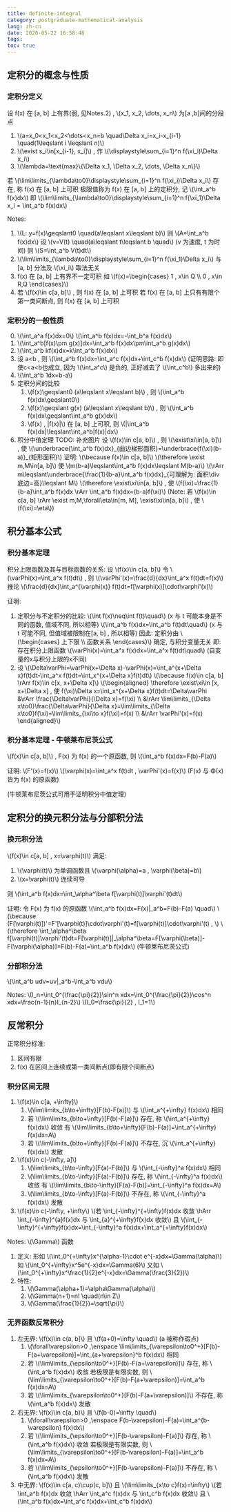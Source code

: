 ```yaml
---
title: definite-integral
category: postgraduate-mathematical-analysis
lang: zh-cn
date: 2020-05-22 16:58:48
tags:
toc: true
---
```


## 定积分的概念与性质

### 定积分定义

设 f(x) 在 [a, b] 上有界(弱, 见Notes.2) , \\(x_1, x_2, \dots, x_n\\) 为[a ,b]间的分段点
1. \\(a=x_0<x_1<x_2<\dots<x_n=b \quad\Delta x_i=x_i-x_{i-1} \quad(1\leqslant i \leqslant n)\\)
2. \\(\exist s_i\in[x_{i-1}, x_i]\\) , 作 \\(\displaystyle\sum_{i=1}^n f(\xi_i)\Delta x_i\\)
3. \\(\lambda=\text{max}\\{\Delta x_1, \Delta x_2, \dots, \Delta x_n\\}\\)

若 \\(\lim\limits_{\lambda\to0}\displaystyle\sum_{i=1}^n f(\xi_i)\Delta x_i\\) 存在, 称 f(x) 在 [a, b] 上可积
极限值称为 f(x) 在 [a, b] 上的定积分, 记 \\(\int_a^b f(x)dx\\)
即 \\(\lim\limits_{\lambda\to0}\displaystyle\sum_{i=1}^n f(\xi_1)\Delta x_i = \int_a^b f(x)dx\\)

Notes:
1. \\(L: y=f(x)\geqslant0 \quad(a\leqslant x\leqslant b)\\)
   则 \\(A=\int_a^b f(x)dx\\)
   设 \\(v=V(t) \quad(a\leqslant t\leqslant b \quad\\) (v 为速度, t 为时间)
   则 \\(S=\int_a^b V(t)dt\\)
2. \\(\lim\limits_{\lambda\to0}\displaystyle\sum_{i=1}^n f(\xi_1)\Delta x_i\\) 与 [a, b] 分法及 \\(\xi_i\\) 取法无关
3. f(x) 在 [a, b] 上有界不一定可积
   如 \\(f(x)=\begin{cases} 1 , x\in Q \\\ 0 , x\in R,Q \end{cases}\\)
4. 若 \\(f(x)\in c[a, b]\\) , 则 f(x) 在 [a, b] 上可积
   若 f(x) 在 [a, b] 上只有有限个第一类间断点, 则 f(x) 在 [a, b] 上可积

### 定积分的一般性质

0. \\(\int_a^a f(x)dx=0\\)
   \\(\int_a^b f(x)dx=-\int_b^a f(x)dx\\)
1. \\(\int_a^b[f(x)\pm g(x)]dx=\int_a^b f(x)dx\pm\int_a^b g(x)dx\\)
2. \\(\int_a^b kf(x)dx=k\int_a^b f(x)dx\\)
3. 设 a<b , 则 \\(\int_a^b f(x)dx=\int_a^c f(x)dx+\int_c^b f(x)dx\\)
   (证明思路: 即使c<a<b也成立, 因为 \\(\int_a^c\\) 是负的, 正好减去了 \\(\int_c^b\\) 多出来的)
4. \\(\int_a^b 1dx=b-a\\)
5. 定积分间的比较
   1. \\(f(x)\geqslant0 (a\leqslant x\leqslant b)\\) , 则 \\(\int_a^b f(x)dx\geqslant0\\)
   2. \\(f(x)\geqslant g(x) (a\leqslant x\leqslant b)\\) , 则 \\(\int_a^b f(x)dx\geqslant\int_a^b g(x)dx\\)
   3. \\(f(x) , |f(x)|\\) 在 [a, b] 上可积, 则 \\(|\int_a^b f(x)dx|\leqslant\int_a^b|f(x)|dx\\)
6. 积分中值定理
   TODO: 补充图片
   设 \\(f(x)\in c[a, b]\\) , 则 \\(\exist\xi\in[a, b]\\) , 使 \\(\underbrace{\int_a^b f(x)dx}\_{曲边梯形面积}=\underbrace{f(\xi)(b-a)}_{矩形面积}\\)
   证明:
   \\(\because f(x)\in c[a, b]\\)
   \\(\therefore \exist m,M\in[a, b]\\)
   使 \\(m(b-a)\leqslant\int_a^b f(x)dx\leqslant M(b-a)\\)
   \\(\rArr m\leqslant\underbrace{\frac{1}{b-a}\int_a^b f(x)dx}\_{可理解为: 面积\div底边=高}\leqslant M\\)
   \\(\therefore \exist\xi\in[a, b]\\) , 使 \\(f(\xi)=\frac{1}{b-a}\int_a^b f(x)dx \rArr \int_a^b f(x)dx=(b-a)f(\xi)\\)
   (Note: 若 \\(f(x)\in c[a, b] \rArr \exist m,M,\forall\eta\in[m, M], \exist\xi\in[a, b]\\) , 使 \\(f(\xi)=\eta\\))

## 积分基本公式

### 积分基本定理

积分上限函数及其与目标函数的关系:
设 \\(f(x)\in c[a, b]\\) 令 \\(\varPhi(x)=\int_a^x f(t)dt\\) , 则 \\(\varPhi'(x)=\frac{d}{dx}\int_a^x f(t)dt=f(x)\\)
推论
\\(\frac{d}{dx}\int_a^{\varphi(x)} f(t)dt=f[\varphi(x)]\cdot\varphi'(x)\\)

证明:
1. 定积分与不定积分的比较:
   \\(\int f(x)\neq\int f(t)\quad\\) (x 与 t 可能本身是不同的函数, 值域不同, 所以相等)
   \\(\int_a^b f(x)dx=\int_a^b f(t)dt\quad\\) (x 与 t 可能不同, 但值域被限制在[a, b] , 所以相等)
   因此: 定积分由 \\(\begin{cases} 上下限 \\\ 函数关系 \end{cases}\\) 确定, 与积分变量无关
   即:
   存在积分上限函数 \\(\varPhi(x)=\int_a^x f(x)dx=\int_a^x f(t)dt\quad\\) (自变量的x与积分上限的x不同) 
2. 设 \\(\Delta\varPhi=\varPhi(x+\Delta x)-\varPhi(x)=\int_a^{x+\Delta x}f(t)dt-\int_a^x f(t)dt=\int_x^{x+\Delta x}f(t)dt\\)
   \\(\because f(x)\in c[a, b] \rArr f(x)\in c[x, x+\Delta x]\\)
   \\(\begin{aligned} \therefore \exist\xi\in [x, x+\Delta x] , 使 f(\xi)\Delta x=\int_x^{x+\Delta x}f(t)dt=\Delta\varPhi &\rArr \frac{\Delta\varPhi}{\Delta x}=f(\xi) \\\ &\rArr \lim\limits_{\Delta x\to0}\frac{\Delta\varPhi}{\Delta x}=\lim\limits_{\Delta x\to0}f(\xi)=\lim\limits_{\xi\to x}f(\xi)=f(x) \\\ &\rArr \varPhi'(x)=f(x) \end{aligned}\\)

### 积分基本定理 - 牛顿莱布尼茨公式

\\(f(x)\in c[a, b]\\) , F(x) 为 f(x) 的一个原函数, 则 \\(\int_a^b f(x)dx=F(b)-F(a)\\)

证明:
\\(F'(x)=f(x)\\)
\\(\varphi(x)=\int_a^x f(t)dt , \varPhi'(x)=f(x)\\)
(F(x) 与 Φ(x) 皆为 f(x) 的原函数)

(牛顿莱布尼茨公式可用于证明积分中值定理)

## 定积分的换元积分法与分部积分法

### 换元积分法

\\(f(x)\in c[a, b] , x=\varphi(t)\\) 满足:
1. \\(\varphi(t)\\) 为单调函数且 \\(\varphi(\alpha)=a , \varphi(\beta)=b\\)
2. \\(x=\varphi(t)\\) 连续可导

则 \\(\int_a^b f(x)dx=\int_\alpha^\beta f[\varphi(t)]\varphi'(t)dt\\)

证明:
令 F(x) 为 f(x) 的原函数
\\(\int_a^b f(x)dx=F(x)|\_a^b=F(b)-F(a) \quad\\) 
\\(\because (F[\varphi(t)])'=F'[\varphi(t)]\cdot\varphi'(t)=f[\varphi(t)]\cdot\varphi'(t) , \\)
\\(\therefore \int_\alpha^\beta f[\varphi(t)]\varphi'(t)dt=F[\varphi(t)]|_\alpha^\beta=F[\varphi(\beta)]-F[\varphi(\alpha)]=F(b)-F(a)=\int\_a^b f(x)dx\\) (牛顿莱布尼茨公式)

### 分部积分法

\\(\int_a^b udv=uv|_a^b-\int_a^b vdu\\)

Notes:
\\(I_n=\int_0^{\frac{\pi}{2}}\sin^n xdx=\int_0^{\frac{\pi}{2}}\cos^n xdx=\frac{n-1}{n}I_{n-2}\\)
\\(I_0=\frac{\pi}{2} , I_1=1\\)

## 反常积分

正常积分标准:
1. 区间有限
2. f(x) 在区间上连续或第一类间断点(即有限个间断点)

### 积分区间无限

1. \\(f(x)\in c[a, +\infty]\\)
   1. \\(\lim\limits_{b\to+\infty}[F(b)-F(a)]\\) 与 \\(\int_a^{+\infty} f(x)dx\\) 相同
   2. 若 \\(\lim\limits_{b\to+\infty}[F(b)-F(a)]\\) 存在, 称 \\(\int_a^{+\infty} f(x)dx\\) 收敛
      有 \\(\lim\limits_{b\to+\infty}[F(b)-F(a)]=\int_a^{+\infty} f(x)dx=A\\)
   3. 若 \\(\lim\limits_{b\to+\infty}[F(b)-F(a)]\\) 不存在, 沉 \\(\int_a^{+\infty} f(x)dx\\) 发散
2. \\(f(x)\in c(-\infty, a]\\)
   1. \\(\lim\limits_{b\to-\infty}[F(a)-F(b)]\\) 与 \\(\int_{-\infty}^a f(x)dx\\) 相同
   2. \\(\lim\limits_{b\to-\infty}[F(a)-F(b)]\\) 存在, 称 \\(\int_{-\infty}^a f(x)dx\\) 收敛
      有 \\(\lim\limits_{b\to-\infty}[F(a)-F(b)]=\int_{-\infty}^a f(x)dx=A\\)
   3. \\(\lim\limits_{b\to-\infty}[F(a)-F(b)]\\) 不存在, 称 \\(\int_{-\infty}^a f(x)dx\\) 发散
3. \\(f(x)\in c(-\infty, +\infty\\)
   \\(若 \int_{-\infty}^{+\infty}f(x)dx 收敛 \hArr \int_{-\infty}^{a}f(x)dx 与 \int_{a}^{+\infty}f(x)dx 收敛\\)
   且 \\(\int_{-\infty}^{+\infty}f(x)dx=\int_{-\infty}^a f(x)dx+\int_a^{+\infty}f(x)dx\\)

Notes:
\\(\Gamma\\) 函数
1. 定义:
   形如 \\(\int_0^{+\infty}x^{\alpha-1}\cdot e^{-x}dx=\Gamma(\alpha)\\)
   如 \\(\int_0^{+\infty}x^5e^{-x}dx=\Gamma(6)\\)
   又如 \\(\int_0^{+\infty}x^\frac{1}{2}e^{-x}dx=\Gamma(\frac{3}{2})\\)
2. 特性:
   1. \\(\Gamma(\alpha+1)=\alpha\Gamma(\alpha)\\)
   2. \\(\Gamma(n+1)=n! \quad(n\in Z\\)
   3. \\(\Gamma(\frac{1}{2})=\sqrt{\pi}\\)

### 无界函数反常积分

1. 左无界: \\(f(x)\in c(a, b]\\) 且 \\(f(a+0)=\infty \quad\\) (a 被称作瑕点)
   1. \\(\forall\varepsilon>0 ,\enspace \lim\limits_{\varepsilon\to0^+}[F(b)-F(a+\varepsilon)]=\int_{a+\varepsilon}^b f(x)dx\\) 相同
   2. 若 \\(\lim\limits_{\epsilon\to0^+}[F(b)-F(a+\varepsilon)]\\) 存在, 称 \\(\int_a^b f(x)dx\\) 收敛
      若极限是有限实数, 则 \\(\lim\limits_{\varepsilon\to0^+}[F(b)-F(a+\varepsilon)]=\int_a^b f(x)dx=A\\)
   3. 若 \\(\lim\limits_{\varepsilon\to0^+}[F(b)-F(a+\varepsilon)]\\) 不存在, 称 \\(\int_a^b f(x)dx\\) 发散
2. 右无界: \\(f(x)\in c[a, b)\\) 且 \\(f(b-0)=\infty \quad\\)
   1. \\(\forall\varepsilon>0 ,\enspace F(b-\varepsilon)-F(a)=\int_a^{b-\varepsilon} f(x)dx\\\)
   2. 若 \\(\lim\limits_{\epsilon\to0^+}[F(b-\varepsilon)-F(a)]\\) 存在, 称 \\(\int_a^b f(x)dx\\) 收敛
      若极限是有限实数, 则 \\(\lim\limits_{\varepsilon\to0^+}[F(b-\varepsilon)-F(a)]=\int_a^b f(x)dx=A\\)
   3. 若 \\(\lim\limits_{\epsilon\to0^+}[F(b-\varepsilon)-F(a)]\\) 不存在, 称 \\(\int_a^b f(x)dx\\) 发散
3. 中无界: \\(f(x)\in c[a, c)\cup(c, b]\\) 且 \\(\lim\limits_{x\to c}f(x)=\infty\\)
   \\(若 \int_a^b f(x)dx 收敛 \hArr \int_a^c f(x)dx 与 \int_c^b f(x)dx 收敛\\)
   且 \\(\int_a^b f(x)dx=\int_a^c f(x)dx+\int_c^b f(x)dx\\)